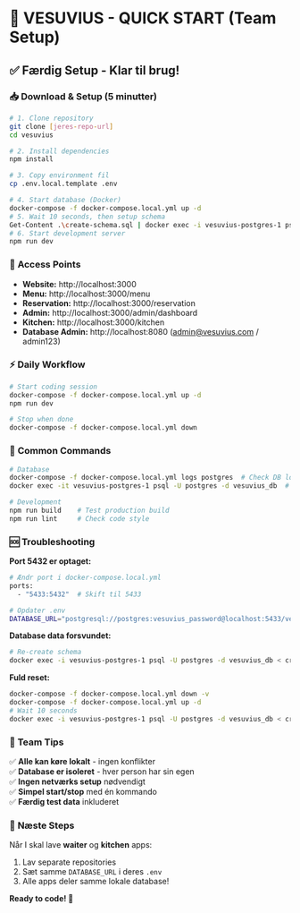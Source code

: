 # 🚀 VESUVIUS - QUICK START (Team Setup)

## ✅ Færdig Setup - Klar til brug!

### 📥 **Download & Setup (5 minutter)**

```bash
# 1. Clone repository
git clone [jeres-repo-url]
cd vesuvius

# 2. Install dependencies  
npm install

# 3. Copy environment fil
cp .env.local.template .env

# 4. Start database (Docker)
docker-compose -f docker-compose.local.yml up -d
# 5. Wait 10 seconds, then setup schema
Get-Content .\create-schema.sql | docker exec -i vesuvius-postgres-1 psql -U postgres -d vesuvius_db
# 6. Start development server
npm run dev
```

### 🎯 **Access Points**
- **Website:** http://localhost:3000
- **Menu:** http://localhost:3000/menu  
- **Reservation:** http://localhost:3000/reservation
- **Admin:** http://localhost:3000/admin/dashboard
- **Kitchen:** http://localhost:3000/kitchen
- **Database Admin:** http://localhost:8080 (admin@vesuvius.com / admin123)

### ⚡ **Daily Workflow**

```bash
# Start coding session
docker-compose -f docker-compose.local.yml up -d
npm run dev

# Stop when done
docker-compose -f docker-compose.local.yml down
```

### 🔧 **Common Commands**

```bash
# Database
docker-compose -f docker-compose.local.yml logs postgres  # Check DB logs
docker exec -it vesuvius-postgres-1 psql -U postgres -d vesuvius_db  # Direct DB access

# Development  
npm run build    # Test production build
npm run lint     # Check code style
```

### 🆘 **Troubleshooting**

**Port 5432 er optaget:**
```bash
# Ændr port i docker-compose.local.yml
ports:
  - "5433:5432"  # Skift til 5433

# Opdater .env
DATABASE_URL="postgresql://postgres:vesuvius_password@localhost:5433/vesuvius_db"
```

**Database data forsvundet:**
```bash
# Re-create schema
docker exec -i vesuvius-postgres-1 psql -U postgres -d vesuvius_db < create-schema.sql
```

**Fuld reset:**
```bash
docker-compose -f docker-compose.local.yml down -v
docker-compose -f docker-compose.local.yml up -d
# Wait 10 seconds
docker exec -i vesuvius-postgres-1 psql -U postgres -d vesuvius_db < create-schema.sql
```

### 👥 **Team Tips**

✅ **Alle kan køre lokalt** - ingen konflikter  
✅ **Database er isoleret** - hver person har sin egen  
✅ **Ingen netværks setup** nødvendigt  
✅ **Simpel start/stop** med én kommando  
✅ **Færdig test data** inkluderet  

### 🚀 **Næste Steps**

Når I skal lave **waiter** og **kitchen** apps:
1. Lav separate repositories
2. Sæt samme `DATABASE_URL` i deres `.env`
3. Alle apps deler samme lokale database!

**Ready to code! 🎉**
